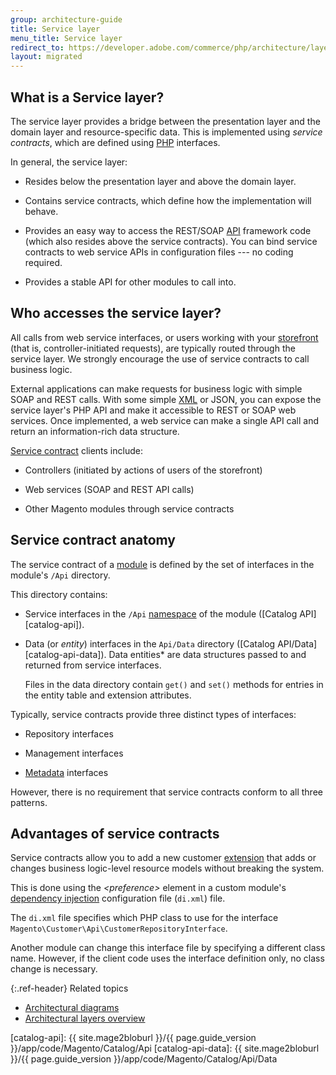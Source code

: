 ```yaml
---
group: architecture-guide
title: Service layer
menu_title: Service layer
redirect_to: https://developer.adobe.com/commerce/php/architecture/layers/service/
layout: migrated
---
```


## What is a Service layer?

The service layer provides a bridge between the presentation layer and the domain layer and resource-specific data.
This is implemented using *service contracts*, which are defined using [PHP](https://glossary.magento.com/php) interfaces.

In general, the service layer:

*  Resides below the presentation layer and above the domain layer.

*  Contains service contracts, which define how the implementation will behave.

*  Provides an easy way to access the REST/SOAP [API](https://glossary.magento.com/api) framework code (which also resides above the service contracts). You can bind service contracts to web service APIs in configuration files --- no coding required.

*  Provides a stable API for other modules to call into.

## Who accesses the service layer?

All calls from web service interfaces, or users working with your [storefront](https://glossary.magento.com/storefront) (that is, controller-initiated requests), are typically routed through the service layer.
We strongly encourage the use of service contracts to call business logic.

External applications can make requests for business logic with simple SOAP and REST calls.
With some simple [XML](https://glossary.magento.com/xml) or JSON, you can expose the service layer's PHP API and make it accessible to REST or SOAP web services.
Once implemented, a web service can make a single API call and return an information-rich data structure.

[Service contract](https://glossary.magento.com/service-contract) clients include:

*  Controllers (initiated by actions of users of the storefront)

*  Web services (SOAP and REST API calls)

*  Other Magento modules through service contracts

## Service contract anatomy

The service contract of a [module](https://glossary.magento.com/module) is defined by the set of interfaces in the module's `/Api` directory.

This directory contains:

*  Service interfaces in the `/Api` [namespace](https://glossary.magento.com/namespace) of the module ([Catalog API][catalog-api]).

*  Data (or *entity*) interfaces in the `Api/Data` directory ([Catalog API/Data][catalog-api-data]).
   Data entities* are data structures passed to and returned from service interfaces.

   Files in the data directory contain `get()` and `set()` methods for entries in the entity table and extension attributes.

Typically, service contracts provide three distinct types of interfaces:

*  Repository interfaces

*  Management interfaces

*  [Metadata](https://glossary.magento.com/metadata) interfaces

However, there is no requirement that service contracts conform to all three patterns.

## Advantages of service contracts

Service contracts allow you to add a new customer [extension](https://glossary.magento.com/extension) that adds or changes business logic-level resource models without breaking the system.

This is done using the *&lt;preference&gt;* element in a custom module's [dependency injection](https://glossary.magento.com/dependency-injection) configuration file (`di.xml`) file.

The `di.xml` file specifies which PHP class to use for the interface `Magento\Customer\Api\CustomerRepositoryInterface`.

Another module can change this interface file by specifying a different class name.
However, if the client code uses the interface definition only, no class change is necessary.

{:.ref-header}
Related topics

*  [Architectural diagrams]({{page.baseurl}}/architecture/archi_perspectives/arch_diagrams.html)
*  [Architectural layers overview]({{page.baseurl}}/architecture/archi_perspectives/ALayers_intro.html)

[catalog-api]: {{ site.mage2bloburl }}/{{ page.guide_version }}/app/code/Magento/Catalog/Api
[catalog-api-data]: {{ site.mage2bloburl }}/{{ page.guide_version }}/app/code/Magento/Catalog/Api/Data
